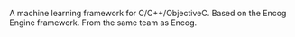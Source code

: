 A machine learning framework for C/C++/ObjectiveC.  Based on the Encog Engine framework.    From the same team as Encog.